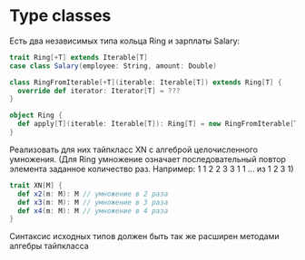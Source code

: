 # Type classes

Есть два независимых типа кольца Ring и зарплаты Salary:
```scala
trait Ring[+T] extends Iterable[T]
case class Salary(employee: String, amount: Double)

class RingFromIterable[+T](iterable: Iterable[T]) extends Ring[T] {
  override def iterator: Iterator[T] = ???
}

object Ring {
  def apply[T](iterable: Iterable[T]): Ring[T] = new RingFromIterable[T](iterable)
}
```
Реализовать для них тайпкласс XN с алгеброй целочисленного умножения.
(Для Ring умножение означает последовательный повтор элемента заданное количество раз. Например: 1 1 2 2 3 3 1 1 ... из 1 2 3 1)
```scala
trait XN[M] {
  def x2(m: M): M // умножение в 2 раза
  def x3(m: M): M // умножение в 3 раза
  def x4(m: M): M // умножение в 4 раза
}
```
Синтаксис исходных типов должен быть так же расширен методами алгебры тайпкласса